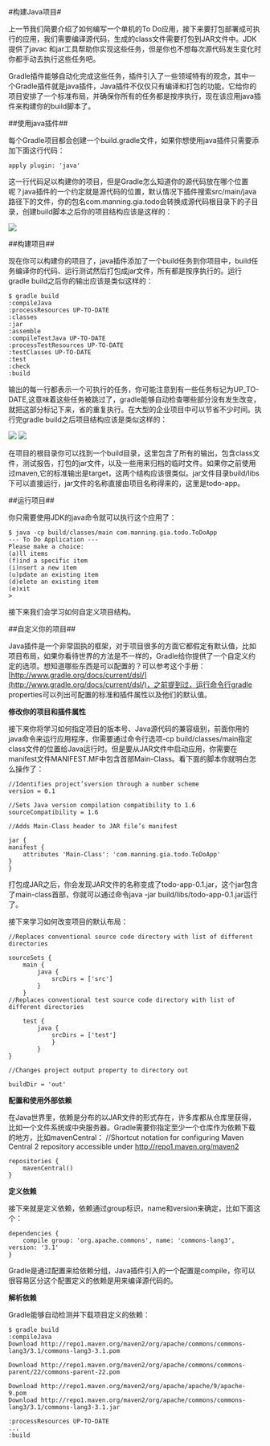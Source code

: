 #构建Java项目#

上一节我们简要介绍了如何编写一个单机的To Do应用，接下来要打包部署成可执行的应用，我们需要编译源代码，生成的class文件需要打包到JAR文件中。JDK提供了javac 和jar工具帮助你实现这些任务，但是你也不想每次源代码发生变化时你都手动去执行这些任务吧。

Gradle插件能够自动化完成这些任务，插件引入了一些领域特有的观念，其中一个Gradle插件就是java插件，Java插件不仅仅只有编译和打包的功能，它给你的项目安排了一个标准布局，并确保你所有的任务都是按序执行，现在该应用java插件来构建你的build脚本了。

##使用java插件##

每个Gradle项目都会创建一个build.gradle文件，如果你想使用java插件只需要添加下面这行代码：

	apply plugin: 'java'

这一行代码足以构建你的项目，但是Gradle怎么知道你的源代码放在哪个位置呢？java插件的一个约定就是源代码的位置，默认情况下插件搜索src/main/java路径下的文件，你的包名com.manning.gia.todo会转换成源代码根目录下的子目录，创建build脚本之后你的项目结构应该是这样的：

![](/images/dag12.png)

##构建项目##

现在你可以构建你的项目了，java插件添加了一个build任务到你项目中，build任务编译你的代码、运行测试然后打包成jar文件，所有都是按序执行的。运行gradle build之后你的输出应该是类似这样的：

	$ gradle build
	:compileJava
	:processResources UP-TO-DATE
	:classes
	:jar
	:assemble
	:compileTestJava UP-TO-DATE
	:processTestResources UP-TO-DATE
	:testClasses UP-TO-DATE
	:test
	:check
	:build

输出的每一行都表示一个可执行的任务，你可能注意到有一些任务标记为UP_TO-DATE,这意味着这些任务被跳过了，gradle能够自动检查哪些部分没有发生改变，就把这部分标记下来，省的重复执行。在大型的企业项目中可以节省不少时间。执行完gradle build之后项目结构应该是类似这样的：

![](/images/dag13.png)
![](/images/dag14.png)

在项目的根目录你可以找到一个build目录，这里包含了所有的输出，包含class文件，测试报告，打包的jar文件，以及一些用来归档的临时文件。如果你之前使用过maven,它的标准输出是target，这两个结构应该很类似。jar文件目录build/libs下可以直接运行，jar文件的名称直接由项目名称得来的，这里是todo-app。

##运行项目##

你只需要使用JDK的java命令就可以执行这个应用了：

	$ java -cp build/classes/main com.manning.gia.todo.ToDoApp
	--- To Do Application ---
	Please make a choice:
	(a)ll items
	(f)ind a specific item
	(i)nsert a new item
	(u)pdate an existing item
	(d)elete an existing item
	(e)xit
	>

接下来我们会学习如何自定义项目结构。

##自定义你的项目##

Java插件是一个非常固执的框架，对于项目很多的方面它都假定有默认值，比如项目布局，如果你看待世界的方法是不一样的，Gradle给你提供了一个自定义约定的选项。想知道哪些东西是可以配置的？可以参考这个手册：[http://www.gradle.org/docs/current/dsl/](http://www.gradle.org/docs/current/dsl/)，之前提到过，运行命令行gradle properties可以列出可配置的标准和插件属性以及他们的默认值。

**修改你的项目和插件属性**

接下来你将学习如何指定项目的版本号、Java源代码的兼容级别，前面你用的java命令来运行应用程序，你需要通过命令行选项-cp build/classes/main指定class文件的位置给Java运行时。但是要从JAR文件中启动应用，你需要在manifest文件MANIFEST.MF中包含首部Main-Class。看下面的脚本你就明白怎么操作了：

	//Identifies project’sversion through a number scheme
	version = 0.1

	//Sets Java version compilation compatibility to 1.6
	sourceCompatibility = 1.6

	//Adds Main-Class header to JAR file’s manifest

	jar {
	manifest {
		attributes 'Main-Class': 'com.manning.gia.todo.ToDoApp'
	}
	}

打包成JAR之后，你会发现JAR文件的名称变成了todo-app-0.1.jar，这个jar包含了main-class首部，你就可以通过命令java -jar build/libs/todo-app-0.1.jar运行了。

接下来学习如何改变项目的默认布局：

	//Replaces conventional source code directory with list of different directories

	sourceSets {
		main {
			java {
				srcDirs = ['src']
			}
		}
	//Replaces conventional test source code directory with list of different directories	

		test {
			java {
				srcDirs = ['test']
				}
			}
	}

	//Changes project output property to directory out

	buildDir = 'out'

**配置和使用外部依赖**

在Java世界里，依赖是分布的以JAR文件的形式存在，许多库都从仓库里获得，比如一个文件系统或中央服务器。Gradle需要你指定至少一个仓库作为依赖下载的地方，比如mavenCentral：
	//Shortcut notation for configuring Maven Central 2 repository accessible under http://repo1.maven.org/maven2

	repositories {
		mavenCentral()
	}

**定义依赖**

接下来就是定义依赖，依赖通过group标识，name和version来确定，比如下面这个：

	dependencies {
		compile group: 'org.apache.commons', name: 'commons-lang3', version: '3.1'
	}


Gradle是通过配置来给依赖分组，Java插件引入的一个配置是compile，你可以很容易区分这个配置定义的依赖是用来编译源代码的。

**解析依赖**

Gradle能够自动检测并下载项目定义的依赖：

	$ gradle build
	:compileJava
	Download http://repo1.maven.org/maven2/org/apache/commons/commons-lang3/3.1/commons-lang3-3.1.pom

	Download http://repo1.maven.org/maven2/org/apache/commons/commons-parent/22/commons-parent-22.pom

	Download http://repo1.maven.org/maven2/org/apache/apache/9/apache-9.pom
	Download http://repo1.maven.org/maven2/org/apache/commons/commons-lang3/3.1/commons-lang3-3.1.jar

	:processResources UP-TO-DATE
	...
	:build


